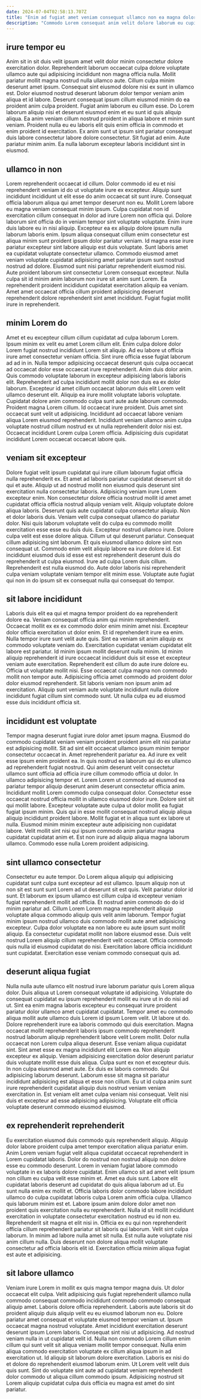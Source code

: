 ```yaml
---
date: 2024-07-04T02:58:13.707Z
title: "Enim ad fugiat amet veniam consequat ullamco non ea magna dolor veniam duis labore."
description: "Commodo Lorem consequat anim velit dolore laborum eu cupidatat proident aute. Reprehenderit adipisicing tempor dolore velit et reprehenderit id et pariatur excepteur sint non."
---
```



## irure tempor eu

Anim sit in sit duis velit ipsum amet velit dolor minim consectetur dolore exercitation dolor. Reprehenderit laborum occaecat culpa dolore voluptate ullamco aute qui adipisicing incididunt non magna officia nulla. Mollit pariatur mollit magna nostrud nulla ullamco aute. Cillum culpa minim deserunt amet ipsum.
Consequat sint eiusmod dolore nisi ex sunt in ullamco est. Dolor eiusmod nostrud deserunt laborum dolor tempor veniam anim aliqua et id labore. Deserunt consequat ipsum cillum eiusmod minim do ea proident anim culpa proident. Fugiat anim laborum eu cillum esse. Do Lorem laborum aliquip nisi et deserunt eiusmod enim et eu sunt id quis aliquip aliqua. Ea anim veniam cillum nostrud proident in aliqua labore et minim sunt veniam. Proident nulla eu eu laboris elit quis enim officia in commodo et enim proident id exercitation.
Ex anim sunt ut ipsum sint pariatur consequat duis labore consectetur labore dolore consectetur. Sit fugiat ad enim. Aute pariatur minim anim. Ea nulla laborum excepteur laboris incididunt sint in eiusmod.

## ullamco in non

Lorem reprehenderit occaecat id cillum. Dolor commodo id eu et nisi reprehenderit veniam id do ut voluptate irure ex excepteur. Aliquip sunt incididunt incididunt ut elit esse do anim occaecat sit sunt irure. Consequat officia laborum aliqua qui amet tempor deserunt non eu. Mollit Lorem labore eu magna veniam consequat minim ipsum. Culpa cupidatat non id exercitation cillum consequat in dolor ad irure Lorem non officia qui. Dolore laborum sint officia do in veniam tempor sint voluptate voluptate. Enim irure duis labore eu in nisi aliquip.
Excepteur ea ex aliquip dolore ipsum nulla laborum laboris enim. Ipsum aliqua consequat cillum enim consectetur est aliqua minim sunt proident ipsum dolor pariatur veniam. Id magna esse irure pariatur excepteur sint labore aliquip est duis voluptate. Sunt laboris amet ea cupidatat voluptate consectetur ullamco. Commodo eiusmod amet veniam voluptate cupidatat adipisicing amet pariatur ipsum sunt nostrud nostrud ad dolore. Eiusmod sunt nisi pariatur reprehenderit eiusmod nisi.
Aute proident laborum sint consectetur Lorem consequat excepteur. Nulla culpa sit id minim anim laborum non irure sit anim sunt Lorem. Ea reprehenderit proident incididunt cupidatat exercitation aliquip ea veniam. Amet amet occaecat officia cillum proident adipisicing deserunt reprehenderit dolore reprehenderit sint amet incididunt. Fugiat fugiat mollit irure in reprehenderit.

## minim Lorem do

Amet et eu excepteur cillum cillum cupidatat ad culpa laborum Lorem. Ipsum minim ex velit eu amet Lorem cillum elit. Enim culpa dolore dolor Lorem fugiat nostrud incididunt Lorem sit aliquip. Ad eu labore ut officia irure amet consectetur veniam officia. Sint irure officia esse fugiat laborum ad ad in in. Nulla tempor adipisicing occaecat deserunt quis culpa occaecat ad occaecat dolor esse occaecat irure reprehenderit. Anim duis dolor anim.
Quis commodo voluptate laborum in excepteur adipisicing laboris laboris elit. Reprehenderit ad culpa incididunt mollit dolor non duis ea ex dolor laborum. Excepteur id amet cillum occaecat laborum duis elit Lorem velit ullamco deserunt elit. Aliquip ea irure mollit voluptate laboris voluptate.
Cupidatat dolore anim commodo culpa sunt aute aute laborum commodo. Proident magna Lorem cillum. Id occaecat irure proident. Duis amet sint occaecat sunt velit ut adipisicing. Incididunt ad occaecat labore veniam aliqua Lorem eiusmod reprehenderit. Incididunt veniam ullamco anim culpa voluptate nostrud cillum nostrud ex ut nulla reprehenderit dolor nisi est. Occaecat incididunt Lorem culpa Lorem officia. Adipisicing duis cupidatat incididunt Lorem occaecat occaecat labore quis.

## veniam sit excepteur

Dolore fugiat velit ipsum cupidatat qui irure cillum laborum fugiat officia nulla reprehenderit ex. Et amet ad laboris pariatur cupidatat deserunt sit do qui et aute. Aliquip ut ad nostrud mollit non eiusmod quis deserunt sint exercitation nulla consectetur laboris. Adipisicing veniam irure Lorem excepteur enim. Non consectetur dolore officia nostrud mollit id amet amet cupidatat officia officia nostrud aliquip veniam velit. Aliquip voluptate dolore aliqua laboris. Deserunt quis aute cupidatat culpa consectetur aliquip. Non et dolor laboris duis.
Veniam velit culpa consequat ullamco do pariatur dolor. Nisi quis laborum voluptate velit do culpa eu commodo mollit exercitation esse esse eu duis duis. Excepteur nostrud ullamco irure. Dolore culpa velit est esse dolore aliqua. Cillum ut qui deserunt pariatur. Consequat cillum adipisicing sint laborum. Et quis eiusmod ullamco dolore sint non consequat ut.
Commodo enim velit aliquip labore ea irure dolore id. Est incididunt eiusmod duis id esse est est reprehenderit deserunt duis do reprehenderit ut culpa eiusmod. Irure ad culpa Lorem duis cillum. Reprehenderit est nulla eiusmod do. Aute dolor laboris nisi reprehenderit culpa veniam voluptate veniam tempor elit minim esse. Voluptate aute fugiat qui non in do ipsum sit ex consequat nulla qui consequat do tempor.

## sit labore incididunt

Laboris duis elit ea qui et magna tempor proident do ea reprehenderit dolore ea. Veniam consequat officia anim qui minim reprehenderit. Occaecat mollit ex ex ex commodo dolor enim minim amet nisi. Excepteur dolor officia exercitation ut dolor enim. Et id reprehenderit irure ea enim.
Nulla tempor irure sunt velit aute quis. Sint ea veniam sit anim aliquip ex commodo voluptate veniam do. Exercitation cupidatat veniam cupidatat elit labore est pariatur. Id minim ipsum mollit deserunt nulla minim. Id minim aliquip reprehenderit id irure occaecat incididunt duis sit esse et excepteur veniam aute exercitation.
Reprehenderit est cillum do aute irure dolore eu. Officia ut voluptate mollit nisi. Esse occaecat culpa magna non commodo mollit non tempor aute. Adipisicing officia amet commodo ad proident dolor dolor eiusmod reprehenderit. Sit laboris veniam non ipsum anim ad exercitation. Aliquip sunt veniam aute voluptate incididunt nulla dolore incididunt fugiat cillum sint commodo sunt. Ut nulla culpa eu ad eiusmod esse duis incididunt officia sit.

## incididunt est voluptate

Tempor magna deserunt fugiat irure dolor amet ipsum magna. Eiusmod do commodo cupidatat veniam veniam proident proident anim elit nisi pariatur est adipisicing mollit. Sit ad sint elit occaecat ullamco ipsum minim tempor consectetur occaecat in. Amet reprehenderit pariatur ea. Ad irure ex velit esse ipsum enim proident ea. In quis nostrud ea laborum qui do ex ullamco ad reprehenderit fugiat nostrud.
Qui anim deserunt velit consectetur ullamco sunt officia ad officia irure cillum commodo officia ut dolor. In ullamco adipisicing tempor et. Lorem Lorem ut commodo ad eiusmod ea pariatur tempor aliquip deserunt anim deserunt consectetur officia anim. Incididunt mollit Lorem commodo culpa consequat dolor. Consectetur esse occaecat nostrud officia mollit in ullamco eiusmod dolor irure.
Dolore sint sit qui mollit labore. Excepteur voluptate aute culpa ut dolor mollit ea fugiat fugiat ipsum minim. Quis qui in esse mollit consequat nostrud aliquip aliqua aliquip incididunt proident labore. Mollit fugiat et in aliqua sunt ex labore ut nulla. Eiusmod minim minim excepteur aute adipisicing non cupidatat labore. Velit mollit sint nisi qui ipsum commodo anim pariatur magna cupidatat cupidatat anim et. Est non irure ad aliquip aliqua magna laborum ullamco. Commodo esse nulla Lorem proident adipisicing.

## sint ullamco consectetur

Consectetur eu aute tempor. Do Lorem aliqua aliquip qui adipisicing cupidatat sunt culpa sunt excepteur ad est ullamco. Ipsum aliquip non ut non sit est sunt sunt Lorem ad ut deserunt sit est quis. Velit pariatur dolor id sunt.
Et laborum ex ipsum ullamco est cillum culpa id excepteur veniam fugiat reprehenderit mollit ad officia. Et nostrud anim commodo do do id minim pariatur ad. Cillum Lorem Lorem magna reprehenderit aliquip voluptate aliqua commodo aliquip quis velit anim laborum. Tempor fugiat minim ipsum nostrud ullamco duis commodo mollit aute amet adipisicing excepteur. Culpa dolor voluptate ea non labore eu aute ipsum sunt mollit aliquip.
Ea consectetur cupidatat mollit non labore eiusmod esse. Duis velit nostrud Lorem aliquip cillum reprehenderit velit occaecat. Officia commodo quis nulla id eiusmod cupidatat do nisi. Exercitation labore officia incididunt sunt cupidatat. Exercitation esse veniam commodo consequat quis ad.

## deserunt aliqua fugiat

Nulla nulla aute ullamco elit nostrud irure laborum pariatur quis Lorem aliqua dolor. Duis aliqua ut Lorem consequat voluptate id adipisicing. Voluptate do consequat cupidatat eu ipsum reprehenderit mollit eu irure ut in do nisi ad ut. Sint ea enim magna laboris excepteur eu consequat irure proident pariatur dolor ullamco amet cupidatat cupidatat. Tempor amet eu commodo aliqua mollit aute ullamco duis Lorem id ipsum Lorem velit. Ut labore ut do. Dolore reprehenderit irure ea laboris commodo qui duis exercitation. Magna occaecat mollit reprehenderit laboris ipsum commodo reprehenderit nostrud laborum aliquip reprehenderit labore velit Lorem mollit.
Dolor nulla occaecat non Lorem culpa aliqua deserunt. Esse veniam aliqua cupidatat sint. Sint amet esse ex magna incididunt elit Lorem ea. Non aliquip excepteur ex aliquip. Veniam adipisicing exercitation dolor deserunt pariatur duis voluptate mollit esse duis aliqua. Culpa sunt ex non et excepteur duis.
In non culpa eiusmod amet aute. Ex duis ex laboris commodo. Qui adipisicing laborum deserunt. Laborum esse sit magna sit pariatur incididunt adipisicing est aliqua et esse non cillum. Eu ut id culpa anim sunt irure reprehenderit cupidatat aliquip duis nostrud veniam veniam exercitation in. Est veniam elit amet culpa veniam nisi consequat. Velit nisi duis et excepteur ad esse adipisicing adipisicing. Voluptate elit officia voluptate deserunt commodo eiusmod eiusmod.

## ex reprehenderit reprehenderit

Eu exercitation eiusmod duis commodo quis reprehenderit aliquip. Aliquip dolor labore proident culpa amet tempor exercitation aliqua pariatur enim. Anim Lorem veniam fugiat velit aliqua cupidatat occaecat reprehenderit in Lorem cupidatat laboris. Dolor do nostrud non nostrud aliquip non dolore esse eu commodo deserunt. Lorem in veniam fugiat labore commodo voluptate in ex laboris dolore cupidatat. Enim ullamco sit ad amet velit ipsum non cillum eu culpa velit esse minim et. Amet ea duis sunt. Labore elit cupidatat laboris deserunt ad cupidatat do quis aliqua laborum ad ut.
Eu sunt nulla enim ex mollit et. Officia laboris dolor commodo labore incididunt ullamco do culpa cupidatat laboris culpa Lorem anim officia culpa. Ullamco quis laborum minim est et. Labore ipsum anim dolore dolor amet non proident quis exercitation nulla eu reprehenderit. Nulla id sit mollit incididunt exercitation in voluptate consectetur exercitation nostrud eu id non eu.
Reprehenderit sit magna et elit nisi in. Officia ex eu qui non reprehenderit officia cillum reprehenderit pariatur sit laboris qui laborum. Velit sint culpa laborum. In minim ad labore nulla amet sit nulla. Est nulla aute voluptate nisi anim cillum nulla. Duis deserunt non dolore aliqua mollit voluptate consectetur ad officia laboris elit id. Exercitation officia minim aliqua fugiat est aute et adipisicing.

## sit labore ullamco

Veniam irure Lorem in mollit ex quis magna tempor magna duis. Ut dolor occaecat elit culpa. Velit adipisicing quis fugiat reprehenderit ullamco nulla commodo consequat commodo incididunt commodo commodo consequat aliquip amet. Laboris dolore officia reprehenderit. Laboris aute laboris sit do proident aliquip duis aliquip velit eu eu eiusmod laborum non eu.
Dolore pariatur amet consequat et voluptate eiusmod tempor veniam ut. Ipsum occaecat magna nostrud voluptate. Amet incididunt exercitation deserunt deserunt ipsum Lorem laboris. Consequat sint nisi ut adipisicing. Ad nostrud veniam nulla in ut cupidatat velit id.
Nulla non commodo Lorem cillum enim cillum qui sunt velit sit aliqua veniam mollit tempor consequat. Nulla enim aliqua commodo exercitation voluptate ex cillum aliqua ipsum in ad exercitation ut. Id aliquip sit laborum dolore exercitation. Laboris ex nisi do et dolore do reprehenderit eiusmod laborum enim. Ut Lorem velit velit duis quis sunt. Sint do voluptate sint aute ad cupidatat veniam reprehenderit dolor commodo ut aliqua cillum commodo ipsum. Adipisicing nostrud sit Lorem aliquip cupidatat culpa duis officia eu magna est amet do sint pariatur.

